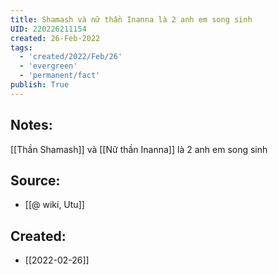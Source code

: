 ```yaml
---
title: Shamash và nữ thần Inanna là 2 anh em song sinh
UID: 220226211154
created: 26-Feb-2022
tags:
  - 'created/2022/Feb/26'
  - 'evergreen'
  - 'permanent/fact'
publish: True
---
```

## Notes:
[[Thần Shamash]] và [[Nữ thần Inanna]] là 2 anh em song sinh

## Source:
- [[@ wiki, Utu]]





## Created:
- [[2022-02-26]]
